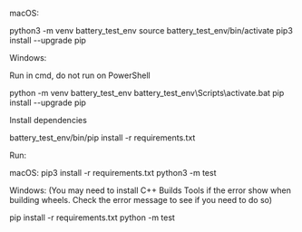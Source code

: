 
macOS:

python3 -m venv battery_test_env
source battery_test_env/bin/activate
pip3 install --upgrade pip

Windows:

Run in cmd, do not run on PowerShell

python -m venv battery_test_env
battery_test_env\Scripts\activate.bat
pip install --upgrade pip

Install dependencies

battery_test_env/bin/pip install -r requirements.txt

Run:

macOS:
pip3 install -r requirements.txt
python3 -m test

Windows:
(You may need to install C++ Builds Tools if the error show when building wheels. Check the error message to see if you need to do so)

pip install -r requirements.txt
python -m test
